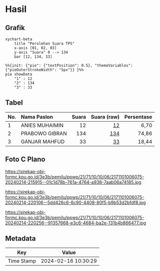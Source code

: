 # Hasil

## Grafik

```mermaid
xychart-beta
    title "Perolehan Suara TPS"
    x-axis [01, 02, 03]
    y-axis "Suara" 0 --> 134
    bar [12, 134, 33]
```

```mermaid
%%{init: {"pie": {"textPosition": 0.5}, "themeVariables": {"pieOuterStrokeWidth": "5px"}} }%%
pie showData
    "1" : 12
    "2" : 134
    "3" : 33
```

## Tabel

| No. | Nama Paslon    | Suara | Suara (raw) | Persentase |
|:--- |:-------------- | -----:| -----------:| ----------:|
| 1   | ANIES MUHAIMIN | 12    | [12][p-1]   | 6,70       |
| 2   | PRABOWO GIBRAN | 134   | [134][p-2]  | 74,86      |
| 3   | GANJAR MAHFUD  | 33    | [33][p-3]   | 18,44      |


[p-1]: https://github.com/gigit-pemilu/pemilu-2024-21-kepulauan-riau/blob/main/pilpres/hitung-suara/sub/21-kepulauan-riau/sub/71-kota-batam/sub/10-batam-kota/sub/1006-sungai-panas/sub/075-tps/sub/paslon-1.txt
[p-2]: https://github.com/gigit-pemilu/pemilu-2024-21-kepulauan-riau/blob/main/pilpres/hitung-suara/sub/21-kepulauan-riau/sub/71-kota-batam/sub/10-batam-kota/sub/1006-sungai-panas/sub/075-tps/sub/paslon-2.txt
[p-3]: https://github.com/gigit-pemilu/pemilu-2024-21-kepulauan-riau/blob/main/pilpres/hitung-suara/sub/21-kepulauan-riau/sub/71-kota-batam/sub/10-batam-kota/sub/1006-sungai-panas/sub/075-tps/sub/paslon-3.txt

## Foto C Plano

https://sirekap-obj-formc.kpu.go.id/3e3b/pemilu/ppwp/21/71/10/10/06/2171101006075-20240214-215915--01c1d78b-761a-4764-a938-7aab06a74185.jpg

https://sirekap-obj-formc.kpu.go.id/3e3b/pemilu/ppwp/21/71/10/10/06/2171101006075-20240214-220106--5dd426c6-6c90-4408-80f5-b9b53d2bfdf8.jpg

https://sirekap-obj-formc.kpu.go.id/3e3b/pemilu/ppwp/21/71/10/10/06/2171101006075-20240214-220256--91357668-e3c6-4684-ba2e-131b4b866477.jpg


## Metadata

| Key        | Value               |
| ---------- | ------------------- |
| Time Stamp | 2024-02-16 10:30:29 |



